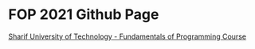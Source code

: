 # FOP 2021 Github Page

[Sharif University of Technology -  Fundamentals of Programming Course](https://fop2021.github.io)
